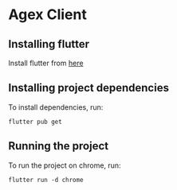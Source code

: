 # Agex Client


## Installing flutter

Install flutter from [here](http://google.com)


## Installing project dependencies
To install dependencies, run:
```
flutter pub get
```

## Running the project
To run the project on chrome, run:
```
flutter run -d chrome
```